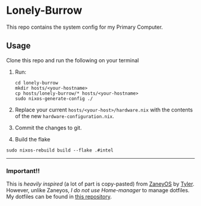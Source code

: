 # Lonely-Burrow
This repo contains the system config for my Primary Computer.

## Usage
Clone this repo and run the following on your terminal

1. Run:
    ```
    cd lonely-burrow
    mkdir hosts/<your-hostname>
    cp hosts/lonely-burrow/* hosts/<your-hostname>
    sudo nixos-generate-config ./
    ```
2. Replace your current `hosts/<your-host>/hardware.nix` with the contents of the new `hardware-configuration.nix`.
3. Commit the changes to git.

4. Build the flake
```
sudo nixos-rebuild build --flake .#intel
```

--- 
### Important!!
This is *heavily inspired* (a lot of part is copy-pasted) from [ZaneyOS](https://gitlab.com/Zaney/zaneyos) by [Tyler](https://gitlab.com/Zaney).
However, unlike Zaneyos, *I do not use Home-manager* to manage dotfiles. My dotfiles can be found in [this repository](https://github.com/arjav0703/dotfiles).
